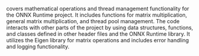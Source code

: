 covers mathematical operations and thread management functionality for the ONNX Runtime project. It includes functions for matrix multiplication, general matrix multiplication, and thread pool management. The code interacts with other parts of the project by using data structures, functions, and classes defined in other header files and the ONNX Runtime library. It utilizes the Eigen library for matrix operations and includes error handling and logging functionality.
